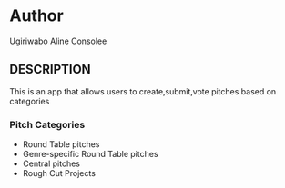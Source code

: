 # Author

Ugiriwabo Aline Consolee

## DESCRIPTION

This is an app that allows users to create,submit,vote pitches based on categories

### Pitch Categories

* Round Table pitches
* Genre-specific Round Table pitches
* Central pitches
* Rough Cut Projects